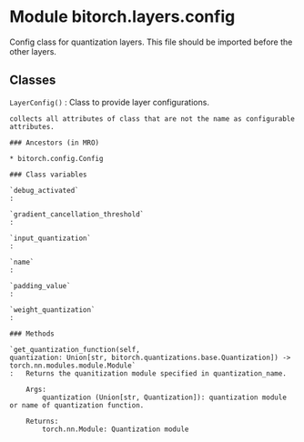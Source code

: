 Module bitorch.layers.config
============================
Config class for quantization layers. This file should be imported before the other layers.

Classes
-------

`LayerConfig()`
:   Class to provide layer configurations.
    
    collects all attributes of class that are not the name as configurable attributes.

    ### Ancestors (in MRO)

    * bitorch.config.Config

    ### Class variables

    `debug_activated`
    :

    `gradient_cancellation_threshold`
    :

    `input_quantization`
    :

    `name`
    :

    `padding_value`
    :

    `weight_quantization`
    :

    ### Methods

    `get_quantization_function(self, quantization: Union[str, bitorch.quantizations.base.Quantization]) ‑> torch.nn.modules.module.Module`
    :   Returns the quanitization module specified in quantization_name.
        
        Args:
            quantization (Union[str, Quantization]): quantization module or name of quantization function.
        
        Returns:
            torch.nn.Module: Quantization module
